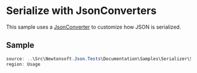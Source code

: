 ﻿# Serialize with JsonConverters

This sample uses a [JsonConverter](T:Newtonsoft.Json.JsonConverter)
to customize how JSON is serialized.

## Sample

```csharp Usage
source: ..\Src\Newtonsoft.Json.Tests\Documentation\Samples\Serializer\SerializeWithJsonConverters.cs
region: Usage
```
